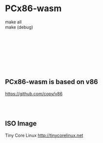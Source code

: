 # PCx86-wasm

make all  
make (debug)

<br><br><br>



<br><br><br>

## PCx86-wasm is based on v86
https://github.com/copy/v86

<br><br>

## ISO Image
Tiny Core Linux
http://tinycorelinux.net
